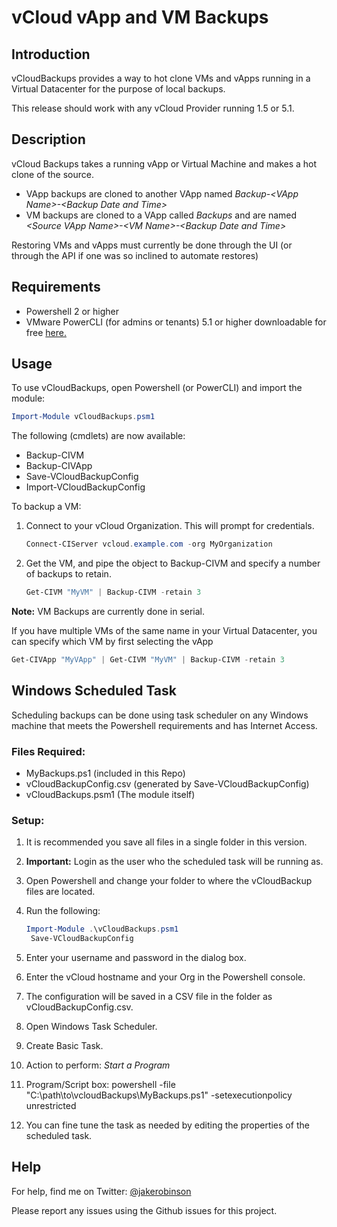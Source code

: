 # vCloud vApp and VM Backups

## Introduction

vCloudBackups provides a way to hot clone VMs and vApps running in a Virtual Datacenter for the purpose of local backups. 

This release should work with any vCloud Provider running 1.5 or 5.1.

## Description

vCloud Backups takes a running vApp or Virtual Machine and makes a hot clone of the source.

* VApp backups are cloned to another VApp named *Backup-\<VApp Name\>-\<Backup Date and Time\>*
* VM backups are cloned to a VApp called *Backups* and are named *\<Source VApp Name\>-\<VM Name\>-\<Backup Date and Time\>*

Restoring VMs and vApps must currently be done through the UI (or through the API if one was so inclined to automate restores)

## Requirements

* Powershell 2 or higher
* VMware PowerCLI (for admins or tenants) 5.1 or higher downloadable for free [here.](http://vmware.com/go/powercli)

## Usage

To use vCloudBackups, open Powershell (or PowerCLI) and import the module:

```Powershell
Import-Module vCloudBackups.psm1
```

The following (cmdlets) are now available:

* Backup-CIVM
* Backup-CIVApp
* Save-VCloudBackupConfig
* Import-VCloudBackupConfig

To backup a VM:

1. Connect to your vCloud Organization. This will prompt for credentials.
   ```Powershell
   Connect-CIServer vcloud.example.com -org MyOrganization
   ```

2. Get the VM, and pipe the object to Backup-CIVM and specify a number of backups to retain.

   ```Powershell
   Get-CIVM "MyVM" | Backup-CIVM -retain 3
   ```
**Note:** VM Backups are currently done in serial.

If you have multiple VMs of the same name in your Virtual Datacenter, you can specify which VM by first selecting the vApp

```Powershell
Get-CIVApp "MyVApp" | Get-CIVM "MyVM" | Backup-CIVM -retain 3
```

## Windows Scheduled Task

Scheduling backups can be done using task scheduler on any Windows machine that meets the Powershell requirements and has Internet Access.

### Files Required:

* MyBackups.ps1 (included in this Repo)
* vCloudBackupConfig.csv (generated by Save-VCloudBackupConfig)
* vCloudBackups.psm1 (The module itself)

### Setup:

1. It is recommended you save all files in a single folder in this version.

2. **Important:** Login as the user who the scheduled task will be running as.

3. Open Powershell and change your folder to where the vCloudBackup files are located.

4. Run the following:

   ```Powershell
   Import-Module .\vCloudBackups.psm1
    Save-VCloudBackupConfig
   ```
5. Enter your username and password in the dialog box.

6. Enter the vCloud hostname and your Org in the Powershell console.

7. The configuration will be saved in a CSV file in the folder as vCloudBackupConfig.csv.

8. Open Windows Task Scheduler.

9. Create Basic Task.

10. Action to perform: *Start a Program*

11. Program/Script box:
    powershell -file "C:\path\to\vcloudBackups\MyBackups.ps1" -setexecutionpolicy unrestricted

12. You can fine tune the task as needed by editing the properties of the scheduled task.



## Help

For help, find me on Twitter: [@jakerobinson](http://twitter.com/jakerobinson)

Please report any issues using the Github issues for this project.



